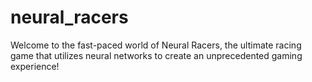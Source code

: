 # neural_racers
Welcome to the fast-paced world of Neural Racers, the ultimate racing game that utilizes neural networks to create an unprecedented gaming experience!
